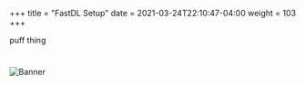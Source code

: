 +++
title = "FastDL Setup"
date =  2021-03-24T22:10:47-04:00
weight = 103
+++

puff thing

#
![Banner](/images/fishy.gif)